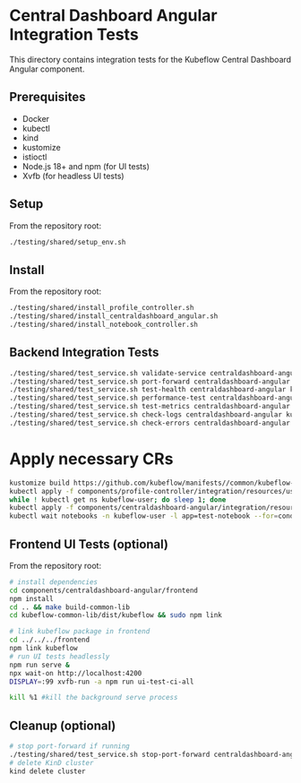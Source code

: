 # Central Dashboard Angular Integration Tests

This directory contains integration tests for the Kubeflow Central Dashboard Angular component.

## Prerequisites

- Docker
- kubectl
- kind
- kustomize
- istioctl
- Node.js 18+ and npm (for UI tests)
- Xvfb (for headless UI tests)

## Setup

From the repository root:

```bash
./testing/shared/setup_env.sh
```

## Install

From the repository root:

```bash
./testing/shared/install_profile_controller.sh
./testing/shared/install_centraldashboard_angular.sh
./testing/shared/install_notebook_controller.sh
```

## Backend Integration Tests

```bash
./testing/shared/test_service.sh validate-service centraldashboard-angular kubeflow
./testing/shared/test_service.sh port-forward centraldashboard-angular kubeflow 8080 80
./testing/shared/test_service.sh test-health centraldashboard-angular kubeflow 8080
./testing/shared/test_service.sh performance-test centraldashboard-angular kubeflow 8080 80 8
./testing/shared/test_service.sh test-metrics centraldashboard-angular kubeflow 8080
./testing/shared/test_service.sh check-logs centraldashboard-angular kubeflow 50
./testing/shared/test_service.sh check-errors centraldashboard-angular kubeflow
```

# Apply necessary CRs

```bash
kustomize build https://github.com/kubeflow/manifests//common/kubeflow-roles/base?ref=master | kubectl apply -f -
kubectl apply -f components/profile-controller/integration/resources/user-profile.yaml
while ! kubectl get ns kubeflow-user; do sleep 1; done
kubectl apply -f components/centraldashboard-angular/integration/resources/test-notebook.yaml
kubectl wait notebooks -n kubeflow-user -l app=test-notebook --for=condition=Ready --timeout=300s
```

## Frontend UI Tests (optional)

From the repository root:

```bash
# install dependencies
cd components/centraldashboard-angular/frontend
npm install
cd .. && make build-common-lib
cd kubeflow-common-lib/dist/kubeflow && sudo npm link

# link kubeflow package in frontend
cd ../../../frontend
npm link kubeflow
# run UI tests headlessly
npm run serve &
npx wait-on http://localhost:4200
DISPLAY=:99 xvfb-run -a npm run ui-test-ci-all

kill %1 #kill the background serve process
```

## Cleanup (optional)

```bash
# stop port-forward if running
./testing/shared/test_service.sh stop-port-forward centraldashboard-angular kubeflow 8080
# delete KinD cluster
kind delete cluster
```
